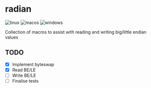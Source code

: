 # radian
![linux](https://github.com/raddari/radian/workflows/linux/badge.svg)
![macos](https://github.com/raddari/radian/workflows/macos/badge.svg)
![windows](https://github.com/raddari/radian/workflows/windows/badge.svg)

Collection of macros to assist with reading and writing big/little endian values

## TODO
- [x] Implement byteswap
- [x] Read BE/LE
- [ ] Write BE/LE
- [ ] Finalise tests
